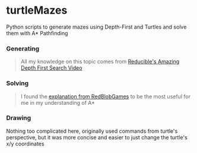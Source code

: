 # turtleMazes
Python scripts to generate mazes using Depth-First and Turtles and solve them with A* Pathfinding
### Generating
> All my knowledge on this topic comes from [Reducible's Amazing Depth First Search Video](https://www.youtube.com/watch?v=PMMc4VsIacU)
### Solving
> I found the [explanation from RedBlobGames](https://www.redblobgames.com/pathfinding/a-star/introduction.html) to be the most useful for me in my understanding of A*
### Drawing
Nothing too complicated here, originally used commands from turtle's perspective, but it was more concise and easier to just change the turtle's x/y coordinates
